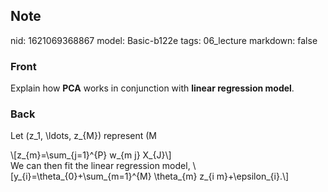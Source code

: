 ## Note
nid: 1621069368867
model: Basic-b122e
tags: 06_lecture
markdown: false

### Front
Explain how <b>PCA</b> works in conjunction with <b>linear
regression model</b>.

### Back
Let \(z_1, \ldots, z_{M}\) represent \(M
<p linear="" combinations="" of="" our="" original="" predictors.=
"" that="" is.="">
<div>
  \[z_{m}=\sum_{j=1}^{P} w_{m j} X_{J}\]
</div>
<div>
  We can then fit the linear regression model,
  \[y_{i}=\theta_{0}+\sum_{m=1}^{M} \theta_{m} z_{i
  m}+\epsilon_{i}.\]
</div>
